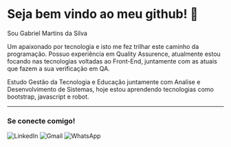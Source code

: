 # Seja bem vindo ao meu github! 👋

Sou Gabriel Martins da Silva 

Um apaixonado por tecnologia e isto me fez trilhar este caminho da programação. Possuo experiência em Quality Assurence, atualmente estou focando nas 
tecnologias voltadas ao Front-End, juntamente com as atuais que fazem a sua verificação em QA.

Estudo Gestão da Tecnologia e Educação juntamente com Analise e Desenvolvimento de Sistemas, hoje
estou aprendendo tecnologias como bootstrap, javascript e robot.



---

### Se conecte comigo!

![LinkedIn](https://img.shields.io/badge/linkedin-%230077B5.svg?style=for-the-badge&logo=linkedin&logoColor=white)
![Gmail](https://img.shields.io/badge/Gmail-D14836?style=for-the-badge&logo=gmail&logoColor=white)
![WhatsApp](https://img.shields.io/badge/WhatsApp-25D366?style=for-the-badge&logo=whatsapp&logoColor=white)
